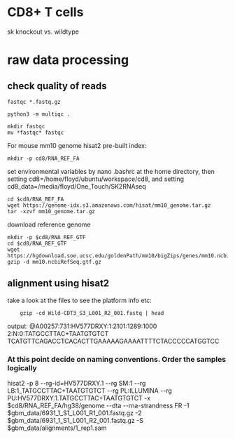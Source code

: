 # CD8+ T cells
sk knockout vs. wildtype


# raw data processing


## check quality of reads

    fastqc *.fastq.gz 

    python3 -m multiqc . 

    mkdir fastqc
    mv *fastqc* fastqc


For mouse mm10 genome hisat2 pre-built index:

    mkdir -p cd8/RNA_REF_FA

set environmental variables by nano .bashrc at the home directory, then setting cd8=/home/floyd/ubuntu/workspace/cd8, and setting cd8_data=/media/floyd/One_Touch/SK2RNAseq


    cd $cd8/RNA_REF_FA
    wget https://genome-idx.s3.amazonaws.com/hisat/mm10_genome.tar.gz
    tar -xzvf mm10_genome.tar.gz


download reference genome

    mkdir -p $cd8/RNA_REF_GTF
    cd $cd8/RNA_REF_GTF
    wget https://hgdownload.soe.ucsc.edu/goldenPath/mm10/bigZips/genes/mm10.ncbiRefSeq.gtf.gz
    gzip -d mm10.ncbiRefSeq.gtf.gz
    
    
## alignment using hisat2

take a look at the files to see the platform info etc:

        gzip -cd Wild-CDT3_S3_L001_R2_001.fastq | head

output: 
@A00257:731:HV577DRXY:1:2101:1289:1000 2:N:0:TATGCCTTAC+TAATGTGTCT
TCATGTTCAGACCTCACACTTGAAAAAGAAAATTTTCTACCCCCATGGTCC


### At this point decide on naming conventions. Order the samples logically

hisat2 -p 8 --rg-id=HV577DRXY.1 --rg SM:1 --rg LB:1_TATGCCTTAC+TAATGTGTCT --rg PL:ILLUMINA --rg PU:HV577DRXY.1.TATGCCTTAC+TAATGTGTCT -x $cd8/RNA_REF_FA/hg38/genome --dta --rna-strandness FR -1 $gbm_data/6931_1_S1_L001_R1_001.fastq.gz -2 $gbm_data/6931_1_S1_L001_R2_001.fastq.gz -S $gbm_data/alignments/1_rep1.sam


